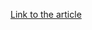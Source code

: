 [Link to the article](https://www.securityweek.com/businesses-worldwide-targeted-in-large-scale-chatgpt-phishing-campaign/)
